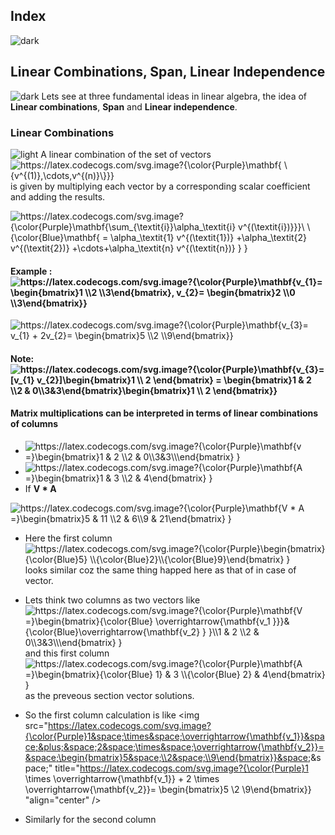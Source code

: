 ## Index
![dark](https://user-images.githubusercontent.com/12748752/132402918-976c6cc7-cc94-4267-9513-b3937504eb63.png)

## Linear Combinations, Span, Linear Independence
![dark](https://user-images.githubusercontent.com/12748752/132402918-976c6cc7-cc94-4267-9513-b3937504eb63.png)
Lets see at three fundamental ideas in linear algebra, the idea of **Linear combinations**, **Span** and **Linear independence**.

### Linear Combinations
![light](https://user-images.githubusercontent.com/12748752/132402912-1a2a215e-de2f-4536-b28e-e75197136af9.png)
A linear combination of the set of vectors <img src="https://latex.codecogs.com/svg.image?{\color{Purple}\mathbf{&space;\{v^{(1)},\cdots,v^{(n)}\}}}" title="https://latex.codecogs.com/svg.image?{\color{Purple}\mathbf{ \{v^{(1)},\cdots,v^{(n)}\}}}" align="center"/> is given by multiplying each vector by a corresponding scalar coefficient and adding the results.

<img src="https://latex.codecogs.com/svg.image?{\color{Purple}\mathbf{\sum_{\textit{i}}\alpha_\textit{i}&space;v^{(\textit{i})}}}\&space;\&space;&space;{\color{Blue}\mathbf{&space;=&space;\alpha_\textit{1}&space;v^{(\textit{1})}&space;&plus;\alpha_\textit{2}&space;v^{(\textit{2})}&space;&plus;\cdots&plus;\alpha_\textit{n}&space;v^{(\textit{n})}&space;}&space;}" title="https://latex.codecogs.com/svg.image?{\color{Purple}\mathbf{\sum_{\textit{i}}\alpha_\textit{i} v^{(\textit{i})}}}\ \ {\color{Blue}\mathbf{ = \alpha_\textit{1} v^{(\textit{1})} +\alpha_\textit{2} v^{(\textit{2})} +\cdots+\alpha_\textit{n} v^{(\textit{n})} } }" align="center"/>

#### Example : <img src="https://latex.codecogs.com/svg.image?{\color{Purple}\mathbf{v_{1}=&space;\begin{bmatrix}1&space;\\2&space;\\3\end{bmatrix},&space;v_{2}=&space;\begin{bmatrix}2&space;\\0&space;\\3\end{bmatrix}}" title="https://latex.codecogs.com/svg.image?{\color{Purple}\mathbf{v_{1}= \begin{bmatrix}1 \\2 \\3\end{bmatrix}, v_{2}= \begin{bmatrix}2 \\0 \\3\end{bmatrix}}" align="center"/>

<img src="https://latex.codecogs.com/svg.image?{\color{Purple}\mathbf{v_{3}=&space;v_{1}&space;&plus;&space;2v_{2}=&space;\begin{bmatrix}5&space;\\2&space;\\9\end{bmatrix}}" title="https://latex.codecogs.com/svg.image?{\color{Purple}\mathbf{v_{3}= v_{1} + 2v_{2}= \begin{bmatrix}5 \\2 \\9\end{bmatrix}}" align="center"/>

#### Note: <img src="https://latex.codecogs.com/svg.image?{\color{Purple}\mathbf{v_{3}=&space;[v_{1}&space;&space;v_{2}]\begin{bmatrix}1&space;\\&space;2&space;\end{bmatrix}&space;=&space;\begin{bmatrix}1&space;&&space;2&space;\\2&space;&&space;0\\3&3\end{bmatrix}\begin{bmatrix}1&space;\\&space;2&space;\end{bmatrix}}" title="https://latex.codecogs.com/svg.image?{\color{Purple}\mathbf{v_{3}= [v_{1} v_{2}]\begin{bmatrix}1 \\ 2 \end{bmatrix} = \begin{bmatrix}1 & 2 \\2 & 0\\3&3\end{bmatrix}\begin{bmatrix}1 \\ 2 \end{bmatrix}}" align="center"/>

#### Matrix multiplications can be interpreted in terms of linear combinations of columns

* <img src="https://latex.codecogs.com/svg.image?{\color{Purple}\mathbf{v&space;=}\begin{bmatrix}1&space;&&space;2&space;\\2&space;&&space;0\\3&3\\\end{bmatrix}&space;}" title="https://latex.codecogs.com/svg.image?{\color{Purple}\mathbf{v =}\begin{bmatrix}1 & 2 \\2 & 0\\3&3\\\end{bmatrix} }" align="center"/>
* <img src="https://latex.codecogs.com/svg.image?{\color{Purple}\mathbf{A&space;=}\begin{bmatrix}1&space;&&space;3&space;\\2&space;&&space;4\end{bmatrix}&space;}" title="https://latex.codecogs.com/svg.image?{\color{Purple}\mathbf{A =}\begin{bmatrix}1 & 3 \\2 & 4\end{bmatrix} }" align="center"/>
* If **V * A** 
<img src="https://latex.codecogs.com/svg.image?{\color{Purple}\mathbf{V&space;*&space;A&space;=}\begin{bmatrix}5&space;&&space;11&space;\\2&space;&&space;6\\9&space;&&space;21\end{bmatrix}&space;}" title="https://latex.codecogs.com/svg.image?{\color{Purple}\mathbf{V * A =}\begin{bmatrix}5 & 11 \\2 & 6\\9 & 21\end{bmatrix} }" />

* Here the first column <img src="https://latex.codecogs.com/svg.image?{\color{Purple}\begin{bmatrix}{\color{Blue}5}&space;\\{\color{Blue}2}\\{\color{Blue}9}\end{bmatrix}&space;}" title="https://latex.codecogs.com/svg.image?{\color{Purple}\begin{bmatrix}{\color{Blue}5} \\{\color{Blue}2}\\{\color{Blue}9}\end{bmatrix} }" align="center"/> looks similar coz the same thing happed here as that of in case of vector.
* Lets think two columns as two vectors like <img src="https://latex.codecogs.com/svg.image?{\color{Purple}\mathbf{V&space;=}\begin{bmatrix}{\color{Blue}&space;\overrightarrow{\mathbf{v_1&space;}}}&{\color{Blue}\overrightarrow{\mathbf{v_2}&space;}&space;}\\1&space;&&space;2&space;\\2&space;&&space;0\\3&3\\\end{bmatrix}&space;}" title="https://latex.codecogs.com/svg.image?{\color{Purple}\mathbf{V =}\begin{bmatrix}{\color{Blue} \overrightarrow{\mathbf{v_1 }}}&{\color{Blue}\overrightarrow{\mathbf{v_2} } }\\1 & 2 \\2 & 0\\3&3\\\end{bmatrix} }" align="center"/> and this first column <img src="https://latex.codecogs.com/svg.image?{\color{Purple}\mathbf{A&space;=}\begin{bmatrix}{\color{Blue}&space;1}&space;&&space;3&space;\\{\color{Blue}&space;2}&space;&&space;4\end{bmatrix}&space;}" title="https://latex.codecogs.com/svg.image?{\color{Purple}\mathbf{A =}\begin{bmatrix}{\color{Blue} 1} & 3 \\{\color{Blue} 2} & 4\end{bmatrix} }" align="center"/> as the preveous section vector solutions.

* So the first column calculation is like <img src="https://latex.codecogs.com/svg.image?{\color{Purple}1&space;\times&space;\overrightarrow{\mathbf{v_1}}&space;&plus;&space;2&space;\times&space;\overrightarrow{\mathbf{v_2}}=&space;\begin{bmatrix}5&space;\\2&space;\\9\end{bmatrix}}&space;&space;" title="https://latex.codecogs.com/svg.image?{\color{Purple}1 \times \overrightarrow{\mathbf{v_1}} + 2 \times \overrightarrow{\mathbf{v_2}}= \begin{bmatrix}5 \\2 \\9\end{bmatrix}} "align="center" />
* Similarly for the second column

